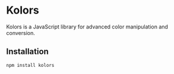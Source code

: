 # Kolors

Kolors is a JavaScript library for advanced color manipulation and conversion.

## Installation

```bash
npm install kolors
